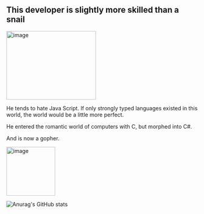 ## This developer is slightly more skilled than a snail
<img width="235" height="180" alt="image" src="https://github.com/user-attachments/assets/ced089e2-57c9-4e5b-bcb4-c3344fb745e7" />

He tends to hate Java Script.
If only strongly typed languages existed in this world, the world would be a little more perfect.

He entered the romantic world of computers with C, but morphed into C#.

And is now a gopher.

<img width="128" height="128" alt="image" src="https://github.com/user-attachments/assets/e38c06b9-e9f0-4f44-a7e0-4574f0949762" />

<!--
**hongsam14/hongsam14** is a ✨ _special_ ✨ repository because its `README.md` (this file) appears on your GitHub profile.

Here are some ideas to get you started:

- 🔭 I’m currently working on ...
- 🌱 I’m currently learning ...
- 👯 I’m looking to collaborate on ...
- 🤔 I’m looking for help with ...
- 💬 Ask me about ...
- 📫 How to reach me: ...
- 😄 Pronouns: ...
- ⚡ Fun fact: ...
-->

![Anurag's GitHub stats](https://github-readme-stats.vercel.app/api?username=hongsam14&show_icons=true&theme=radical&include_all_commits=true)
